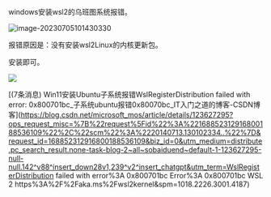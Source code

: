 windows安装wsl2的乌班图系统报错。

![image-20230705101430330](https://cdn.789ak.com/img/image-20230705101430330.png)

报错原因是：没有安装wsl2Linux的内核更新包。

安装即可。

![](https://cdn.789ak.com/img/image-20230705101430330.png)





[(7条消息) Win11安装Ubuntu子系统报错WslRegisterDistribution failed with error: 0x800701bc_子系统ubuntu报错0x80070bc_IT入门之道的博客-CSDN博客](https://blog.csdn.net/microsoft_mos/article/details/123627295?ops_request_misc=%7B%22request%5Fid%22%3A%22168852312916800188536109%22%2C%22scm%22%3A%2220140713.130102334..%22%7D&request_id=168852312916800188536109&biz_id=0&utm_medium=distribute.pc_search_result.none-task-blog-2~all~sobaiduend~default-1-123627295-null-null.142^v88^insert_down28v1,239^v2^insert_chatgpt&utm_term=WslRegisterDistribution failed with error%3A 0x800701bc Error%3A 0x800701bc WSL 2  https%3A%2F%2Faka.ms%2Fwsl2kernel&spm=1018.2226.3001.4187)